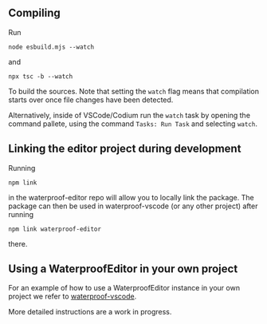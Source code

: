 ## Compiling

Run
```
node esbuild.mjs --watch
```
and
```
npx tsc -b --watch
```
To build the sources. Note that setting the `watch` flag means that compilation starts over once file changes have been detected.

Alternatively, inside of VSCode/Codium run the `watch` task by opening the command pallete, using the command `Tasks: Run Task` and selecting `watch`.

## Linking the editor project during development

Running
```
npm link
```
in the waterproof-editor repo will allow you to locally link the package. The package can then be used in waterproof-vscode (or any other project) after running
```
npm link waterproof-editor
```
there.

## Using a WaterproofEditor in your own project

For an example of how to use a WaterproofEditor instance in your own project we refer to [waterproof-vscode](https://www.github.com/impermeable/waterproof-vscode).

More detailed instructions are a work in progress.